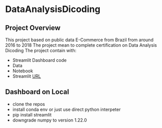 # DataAnalysisDicoding
 ## Project Overview
 This project based on public data E-Commerce from Brazil from around 2016 to 2018
 The project mean to complete certification on Data Analysis Dicoding
 The project contain with: 
 - Streamlit Dashboard code
 - Data
 - Notebook
 - Streamlit [URL](https://fauzan-dicoding-da-dashboard.streamlit.app/)
 ## Dashboard on Local
 - clone the repos
 - install conda env or just use direct python interpeter
 - pip install streamlit
 - downgrade numpy to version 1.22.0
